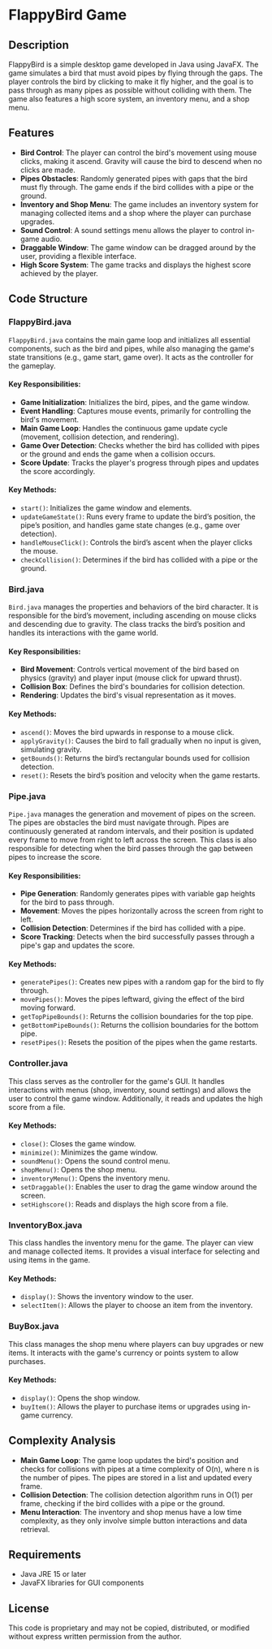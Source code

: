 # FlappyBird Game

## Description

FlappyBird is a simple desktop game developed in Java using JavaFX. The game simulates a bird that must avoid pipes by flying through the gaps. The player controls the bird by clicking to make it fly higher, and the goal is to pass through as many pipes as possible without colliding with them. The game also features a high score system, an inventory menu, and a shop menu.

## Features

- **Bird Control**: The player can control the bird's movement using mouse clicks, making it ascend. Gravity will cause the bird to descend when no clicks are made.
- **Pipes Obstacles**: Randomly generated pipes with gaps that the bird must fly through. The game ends if the bird collides with a pipe or the ground.
- **Inventory and Shop Menu**: The game includes an inventory system for managing collected items and a shop where the player can purchase upgrades.
- **Sound Control**: A sound settings menu allows the player to control in-game audio.
- **Draggable Window**: The game window can be dragged around by the user, providing a flexible interface.
- **High Score System**: The game tracks and displays the highest score achieved by the player.

## Code Structure

### FlappyBird.java
`FlappyBird.java` contains the main game loop and initializes all essential components, such as the bird and pipes, while also managing the game's state transitions (e.g., game start, game over). It acts as the controller for the gameplay.

#### Key Responsibilities:
- **Game Initialization**: Initializes the bird, pipes, and the game window.
- **Event Handling**: Captures mouse events, primarily for controlling the bird's movement.
- **Main Game Loop**: Handles the continuous game update cycle (movement, collision detection, and rendering).
- **Game Over Detection**: Checks whether the bird has collided with pipes or the ground and ends the game when a collision occurs.
- **Score Update**: Tracks the player's progress through pipes and updates the score accordingly.

#### Key Methods:
- `start()`: Initializes the game window and elements.
- `updateGameState()`: Runs every frame to update the bird’s position, the pipe’s position, and handles game state changes (e.g., game over detection).
- `handleMouseClick()`: Controls the bird’s ascent when the player clicks the mouse.
- `checkCollision()`: Determines if the bird has collided with a pipe or the ground.

### Bird.java
`Bird.java` manages the properties and behaviors of the bird character. It is responsible for the bird’s movement, including ascending on mouse clicks and descending due to gravity. The class tracks the bird’s position and handles its interactions with the game world.

#### Key Responsibilities:
- **Bird Movement**: Controls vertical movement of the bird based on physics (gravity) and player input (mouse click for upward thrust).
- **Collision Box**: Defines the bird's boundaries for collision detection.
- **Rendering**: Updates the bird's visual representation as it moves.

#### Key Methods:
- `ascend()`: Moves the bird upwards in response to a mouse click.
- `applyGravity()`: Causes the bird to fall gradually when no input is given, simulating gravity.
- `getBounds()`: Returns the bird’s rectangular bounds used for collision detection.
- `reset()`: Resets the bird’s position and velocity when the game restarts.

### Pipe.java
`Pipe.java` manages the generation and movement of pipes on the screen. The pipes are obstacles the bird must navigate through. Pipes are continuously generated at random intervals, and their position is updated every frame to move from right to left across the screen. This class is also responsible for detecting when the bird passes through the gap between pipes to increase the score.

#### Key Responsibilities:
- **Pipe Generation**: Randomly generates pipes with variable gap heights for the bird to pass through.
- **Movement**: Moves the pipes horizontally across the screen from right to left.
- **Collision Detection**: Determines if the bird has collided with a pipe.
- **Score Tracking**: Detects when the bird successfully passes through a pipe's gap and updates the score.

#### Key Methods:
- `generatePipes()`: Creates new pipes with a random gap for the bird to fly through.
- `movePipes()`: Moves the pipes leftward, giving the effect of the bird moving forward.
- `getTopPipeBounds()`: Returns the collision boundaries for the top pipe.
- `getBottomPipeBounds()`: Returns the collision boundaries for the bottom pipe.
- `resetPipes()`: Resets the position of the pipes when the game restarts.

### Controller.java
This class serves as the controller for the game's GUI. It handles interactions with menus (shop, inventory, sound settings) and allows the user to control the game window. Additionally, it reads and updates the high score from a file.

#### Key Methods:
- `close()`: Closes the game window.
- `minimize()`: Minimizes the game window.
- `soundMenu()`: Opens the sound control menu.
- `shopMenu()`: Opens the shop menu.
- `inventoryMenu()`: Opens the inventory menu.
- `setDraggable()`: Enables the user to drag the game window around the screen.
- `setHighscore()`: Reads and displays the high score from a file.

### InventoryBox.java
This class handles the inventory menu for the game. The player can view and manage collected items. It provides a visual interface for selecting and using items in the game.

#### Key Methods:
- `display()`: Shows the inventory window to the user.
- `selectItem()`: Allows the player to choose an item from the inventory.

### BuyBox.java
This class manages the shop menu where players can buy upgrades or new items. It interacts with the game's currency or points system to allow purchases.

#### Key Methods:
- `display()`: Opens the shop window.
- `buyItem()`: Allows the player to purchase items or upgrades using in-game currency.

## Complexity Analysis

- **Main Game Loop**: The game loop updates the bird's position and checks for collisions with pipes at a time complexity of O(n), where n is the number of pipes. The pipes are stored in a list and updated every frame.
- **Collision Detection**: The collision detection algorithm runs in O(1) per frame, checking if the bird collides with a pipe or the ground.
- **Menu Interaction**: The inventory and shop menus have a low time complexity, as they only involve simple button interactions and data retrieval.

## Requirements

- Java JRE 15 or later
- JavaFX libraries for GUI components


## License

This code is proprietary and may not be copied, distributed, or modified without express written permission from the author.